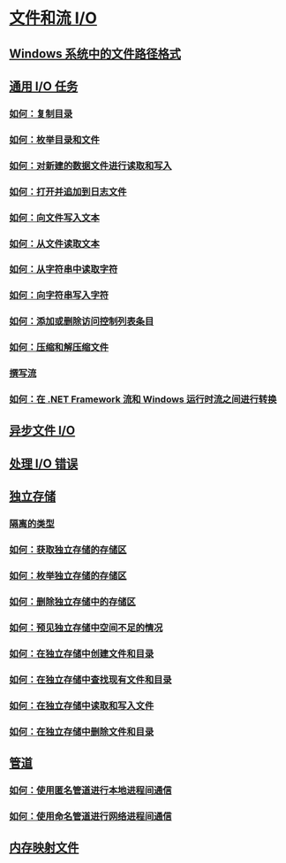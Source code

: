 # [文件和流 I/O](index.md)
## [Windows 系统中的文件路径格式](file-path-formats.md)
## [通用 I/O 任务](common-i-o-tasks.md)
### [如何：复制目录](how-to-copy-directories.md)
### [如何：枚举目录和文件](how-to-enumerate-directories-and-files.md)
### [如何：对新建的数据文件进行读取和写入](how-to-read-and-write-to-a-newly-created-data-file.md)
### [如何：打开并追加到日志文件](how-to-open-and-append-to-a-log-file.md)
### [如何：向文件写入文本](how-to-write-text-to-a-file.md)
### [如何：从文件读取文本](how-to-read-text-from-a-file.md)
### [如何：从字符串中读取字符](how-to-read-characters-from-a-string.md)
### [如何：向字符串写入字符](how-to-write-characters-to-a-string.md)
### [如何：添加或删除访问控制列表条目](how-to-add-or-remove-access-control-list-entries.md)
### [如何：压缩和解压缩文件](how-to-compress-and-extract-files.md)
### [撰写流](composing-streams.md)
### [如何：在 .NET Framework 流和 Windows 运行时流之间进行转换](how-to-convert-between-dotnet-streams-and-winrt-streams.md)
## [异步文件 I/O](asynchronous-file-i-o.md)
## [处理 I/O 错误](handling-io-errors.md)
## [独立存储](isolated-storage.md)
### [隔离的类型](types-of-isolation.md)
### [如何：获取独立存储的存储区](how-to-obtain-stores-for-isolated-storage.md)
### [如何：枚举独立存储的存储区](how-to-enumerate-stores-for-isolated-storage.md)
### [如何：删除独立存储中的存储区](how-to-delete-stores-in-isolated-storage.md)
### [如何：预见独立存储中空间不足的情况](how-to-anticipate-out-of-space-conditions-with-isolated-storage.md)
### [如何：在独立存储中创建文件和目录](how-to-create-files-and-directories-in-isolated-storage.md)
### [如何：在独立存储中查找现有文件和目录](how-to-find-existing-files-and-directories-in-isolated-storage.md)
### [如何：在独立存储中读取和写入文件](how-to-read-and-write-to-files-in-isolated-storage.md)
### [如何：在独立存储中删除文件和目录](how-to-delete-files-and-directories-in-isolated-storage.md)
## [管道](pipe-operations.md)
### [如何：使用匿名管道进行本地进程间通信](how-to-use-anonymous-pipes-for-local-interprocess-communication.md)
### [如何：使用命名管道进行网络进程间通信](how-to-use-named-pipes-for-network-interprocess-communication.md)
## [内存映射文件](memory-mapped-files.md)
